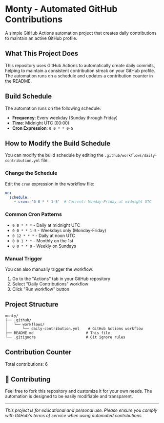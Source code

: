 # Monty - Automated GitHub Contributions

A simple GitHub Actions automation project that creates daily contributions to maintain an active GitHub profile.

## What This Project Does

This repository uses GitHub Actions to automatically create daily commits, helping to maintain a consistent contribution streak on your GitHub profile. The automation runs on a schedule and updates a contribution counter in the README.

## Build Schedule

The automation runs on the following schedule:
- **Frequency**: Every weekday (Sunday through Friday)
- **Time**: Midnight UTC (00:00)
- **Cron Expression**: `0 0 * * 0-5`

## How to Modify the Build Schedule

You can modify the build schedule by editing the `.github/workflows/daily-contribution.yml` file:

### Change the Schedule
Edit the `cron` expression in the workflow file:
```yaml
on:
  schedule:
    - cron: '0 0 * * 1-5'  # Current: Monday-Friday at midnight UTC
```

### Common Cron Patterns
- `0 0 * * *` - Daily at midnight UTC
- `0 0 * * 1-5` - Weekdays only (Monday-Friday)
- `0 12 * * *` - Daily at noon UTC
- `0 0 1 * *` - Monthly on the 1st
- `0 0 * * 0` - Weekly on Sundays

### Manual Trigger
You can also manually trigger the workflow:
1. Go to the "Actions" tab in your GitHub repository
2. Select "Daily Contributions" workflow
3. Click "Run workflow" button

## Project Structure

```
monty/
├── .github/
│   └── workflows/
│       └── daily-contribution.yml    # GitHub Actions workflow
├── README.md                        # This file
└── .gitignore                       # Git ignore rules
```

## Contribution Counter

Total contributions: 6

## 🫱 Contributing

Feel free to fork this repository and customize it for your own needs. The automation is designed to be easily modifiable and transparent.

---

*This project is for educational and personal use. Please ensure you comply with GitHub's terms of service when using automated contributions.*<!-- Bonus contribution 1 - 2025-10-07 01:03:05 -->
<!-- Bonus contribution 2 - 2025-10-07 01:03:05 -->

